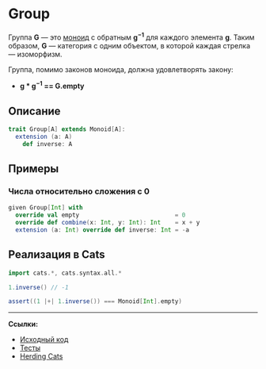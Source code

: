 # Group

Группа **G** — это [моноид](monoid) с обратным **g<sup>−1</sup>** для каждого элемента **g**. 
Таким образом, **G** — категория с одним объектом, в которой каждая стрелка — изоморфизм.

Группа, помимо законов моноида, должна удовлетворять закону:
- **g * g<sup>−1</sup> == G.empty**

## Описание 

```scala
trait Group[A] extends Monoid[A]:
  extension (a: A) 
    def inverse: A
```

## Примеры

### Числа относительно сложения с 0

```scala
given Group[Int] with
  override val empty                           = 0
  override def combine(x: Int, y: Int): Int    = x + y
  extension (a: Int) override def inverse: Int = -a
```


## Реализация в Cats

```scala
import cats.*, cats.syntax.all.*

1.inverse() // -1

assert((1 |+| 1.inverse()) === Monoid[Int].empty)
```


---

**Ссылки:**

- [Исходный код](https://gitflic.ru/project/artemkorsakov/scalabook/blob?file=examples%2Fsrc%2Fmain%2Fscala%2Ftypeclass%2Fmonoid%2FGroup.scala&plain=1)
- [Тесты](https://gitflic.ru/project/artemkorsakov/scalabook/blob?file=examples%2Fsrc%2Ftest%2Fscala%2Ftypeclass%2Fmonoid%2FGroupSuite.scala)
- [Herding Cats](http://eed3si9n.com/herding-cats/Grp.html)
